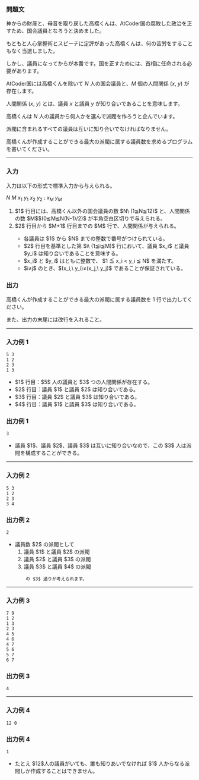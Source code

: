 <div>
<div>

### **問題文**

<section>

神からの財産と、母音を取り戻した高橋くんは、AtCoder国の腐敗した政治を正すため、国会議員となろうと決めました。

もともと人心掌握術とスピーチに定評があった高橋くんは、何の苦労をすることもなく当選しました。

しかし、議員になってからが本番です。国を正すためには、首相に任命される必要があります。


AtCoder国には高橋くんを除いて $N$ 人の国会議員と、$M$ 個の人間関係 $(x,\ y)$ が存在します。

人間関係 $(x,\ y)$ とは、議員 $x$ と議員 $y$ が知り合いであることを意味します。

高橋くんは $N$ 人の議員から何人かを選んで派閥を作ろうと企んでいます。

派閥に含まれるすべての議員は互いに知り合いでなければなりません。

高橋くんが作成することができる最大の派閥に属する議員数を求めるプログラムを書いてください。

</section>

</div>

---

<div>

### **入力**

<section>

入力は以下の形式で標準入力から与えられる。

<div>

$N$ $M$
$x_1$ $y_1$
$x_2$ $y_2$
:
$x_M$ $y_M$

</div>

<ol>
<li>
$1$ 行目には、高橋くん以外の国会議員の数 $N\ (1≦N≦12)$ と、人間関係の数 $M$$(0≦M≦N(N-1)/2)$ が半角空白区切りで与えられる。
</li>
<li>
$2$ 行目から $M+1$ 行目までの $M$ 行で、人間関係が与えられる。
</li>
<ul>
<li>
各議員は $1$ から $N$ までの整数で番号がつけられている。
</li>
<li>
$2$ 行目を基準とした第 $i\ (1≦i≦M)$ 行において、議員 $x_i$ と議員 $y_i$ は知り合いであることを意味する。
</li>
<li>
$x_i$ と $y_i$ はともに整数で、 $1 ≦ x_i < y_i ≦ N$ を満たす。
</li>
<li>
$i≠j$ のとき、$(x_i,\ y_i)≠(x_j,\ y_j)$ であることが保証されている。
</li>

</ul>

</ol>

</section>

</div>
<div>

### **出力**

<section>

高橋くんが作成することができる最大の派閥に属する議員数を $1$ 行で出力してください。

また、出力の末尾には改行を入れること。

</section>

</div>

---

<div>

### **入力例 1**

<section>

```
5 3
1 2
2 3
1 3
```

<ul>
<li>
$1$ 行目：$5$ 人の議員と $3$ つの人間関係が存在する。
</li>
<li>
$2$ 行目：議員 $1$ と議員 $2$ は知り合いである。
</li>
<li>
$3$ 行目：議員 $2$ と議員 $3$ は知り合いである。
</li>
<li>
$4$ 行目：議員 $1$ と議員 $3$ は知り合いである。
</li>

</ul>

</section>

</div>
<div>

### **出力例 1**

<section>

```
3
```

<ul>
<li>
議員 $1$、議員 $2$、議員 $3$ は互いに知り合いなので、この $3$ 人は派閥を構成することができる。
</li>

</ul>

</section>

</div>

---

<div>

### **入力例 2**

<section>

```
5 3
1 2
2 3
3 4
```


</section>

</div>
<div>

### **出力例 2**

<section>

```
2
```

<ul>
<li>
議員数 $2$ の派閥として
		<ol>
<li>
議員 $1$ と議員 $2$ の派閥
</li>
<li>
議員 $2$ と議員 $3$ の派閥
</li>
<li>
議員 $3$ と議員 $4$ の派閥
</li>

</ol>

		の $3$ 通りが考えられます。
	
</li>

</ul>

</section>

</div>

---

<div>

### **入力例 3**

<section>

```
7 9
1 2
1 3
2 3
4 5
4 6
4 7
5 6
5 7
6 7
```


</section>

</div>
<div>

### **出力例 3**

<section>

```
4
```


</section>

</div>

---

<div>

### **入力例 4**

<section>

```
12 0
```


</section>

</div>
<div>

### **出力例 4**

<section>

```
1
```


</section>

</div>
<ul>
<li>
たとえ $12$人の議員がいても、誰も知りあいでなければ $1$ 人からなる派閥しか作成することはできません。
</li>

</ul>

</div>
